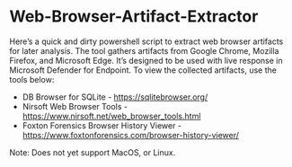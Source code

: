 # Web-Browser-Artifact-Extractor
Here’s a quick and dirty powershell script to extract web browser artifacts for later analysis. The tool gathers artifacts from Google Chrome, Mozilla Firefox, and Microsoft Edge. It’s designed to be used with live response in Microsoft Defender for Endpoint. To view the collected artifacts, use the tools below:

- DB Browser for SQLite - https://sqlitebrowser.org/
- Nirsoft Web Browser Tools - https://www.nirsoft.net/web_browser_tools.html
- Foxton Forensics Browser History Viewer - https://www.foxtonforensics.com/browser-history-viewer/

Note: Does not yet support MacOS, or Linux.


